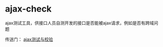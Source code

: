 # ajax-check

ajax测试工具，供接口人员自测开发的接口是否能被ajax请求，例如是否有跨域问题

传送门： [ajax测试与校验](https://dailc.github.io/ajax-check/showcase/tools/ajaxcheck/ajaxcheck.html)
